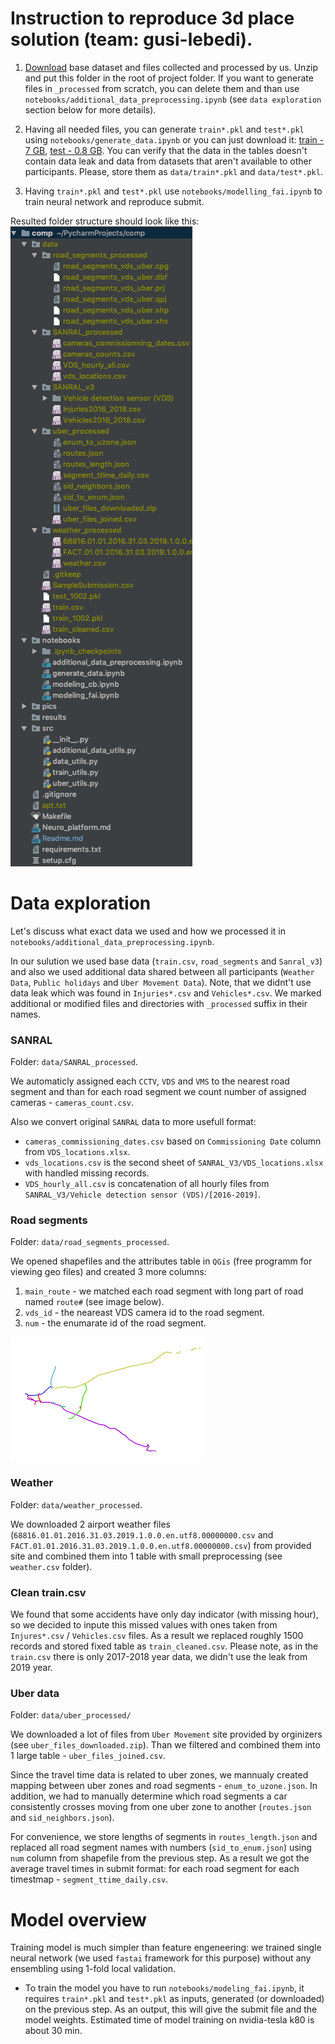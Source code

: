 # Instruction to reproduce 3d place solution (team: gusi-lebedi).

1. [Download](https://drive.google.com/file/d/1qhKx_vOchuBijy44TYB_2midGDhyUoOp/view?usp=sharing) 
base dataset and files collected and processed by us.
Unzip and put this folder in the root of project folder.
If you want to generate files in `_processed` from scratch, you can delete them and
than use `notebooks/additional_data_preprocessing.ipynb`
(see `data exploration` section below for more details).

2. Having all needed files, you can generate `train*.pkl` and `test*.pkl`
using `notebooks/generate_data.ipynb` or you can just download it:
[train - 7 GB](https://drive.google.com/open?id=1EusjFyuG6HuXhVZXVJRIQDxM8CcMFMFV),
[test - 0.8 GB](https://drive.google.com/open?id=1-DCm1D41SXFtOoK45WxbCKEVwNZMWL03).
You can verify that the data in the tables doesn't contain data leak and
data from datasets that aren't available to other participants. Please, store
them as `data/train*.pkl` and `data/test*.pkl`.

3. Having `train*.pkl` and `test*.pkl` use `notebooks/modelling_fai.ipynb` 
to train neural network and reproduce submit.

Resulted folder structure should look like this:
![](pics/dirs.png)


# Data exploration
Let's discuss what exact data we used and how we processed
it in `notebooks/additional_data_preprocessing.ipynb`.

In our sulution we used base data (`train.csv`, `road_segments` and `Sanral_v3`)
and also we used additional data
shared between all participants (`Weather Data`, `Public holidays` and `Uber Movement Data`).
Note, that we didnt't use 
data leak which was found in `Injuries*.csv` and `Vehicles*.csv`.
We marked additional or modified files and directories with `_processed` suffix in their names.


### SANRAL
Folder: `data/SANRAL_processed`.

We automaticly assigned each `CCTV`, `VDS` and `VMS` to the nearest road segment and than for each
road segment we count number of assigned cameras - `cameras_count.csv`. 

Also we convert original `SANRAL` data to more usefull format:
* `cameras_commissioning_dates.csv` based on 
`Commissioning Date` column from `VDS_locations.xlsx`.
* `vds_locations.csv` is the second sheet of `SANRAL_V3/VDS_locations.xlsx` with handled missing records.
* `VDS_hourly_all.csv` is concatenation of all hourly files from `SANRAL_V3/Vehicle detection sensor (VDS)/[2016-2019]`.

### Road segments
Folder: `data/road_segments_processed`.

We opened shapefiles and the attributes table in `QGis` (free programm for viewing geo files) and 
created 3 more columns:
1. `main_route` - we matched each road segment with long part of road named `route#` (see image below).
2. `vds_id` - the neareast VDS camera id to the road segment.
3. `num` - the enumarate id of the road segment.

![](pics/routes.png)


### Weather
Folder: `data/weather_processed`.

We downloaded 2 airport weather files 
(`68816.01.01.2016.31.03.2019.1.0.0.en.utf8.00000000.csv` and 
`FACT.01.01.2016.31.03.2019.1.0.0.en.utf8.00000000.csv`)
 from provided site and combined them into 1 table with small preprocessing
(see `weather.csv` folder).


### Clean train.csv
We found that some accidents have only day indicator (with missing hour), so we decided to inpute this 
missed values with ones taken from `Injures*.csv` / `Vehicles.csv` files. As a result we replaced roughly
1500 records and stored fixed table as `train_cleaned.csv`.
Please note, as in the `train.csv` there is only 2017-2018 year data, we didn't use the leak
from 2019 year.


### Uber data
Folder: `data/uber_processed/`

We downloaded a lot of files from
`Uber Movement` site provided by orginizers (see `uber_files_downloaded.zip`).
Than we filtered and 
combined them into 1 large table - `uber_files_joined.csv`.

Since the travel time data is related to uber zones, we
mannualy created mapping between uber zones and road segments - `enum_to_uzone.json`.
In addition, we had to manually determine which road segments a car consistently
 crosses moving from one uber zone to another (`routes.json` and `sid_neighbors.json`).
 
For convenience, we store lengths of segments in `routes_length.json` and 
replaced all road segment names with numbers (`sid_to_enum.json`) using
`num` column from shapefile from the previous step. As a result we got the average travel times in
submit format: for each road segment for each timestmap - `segment_ttime_daily.csv`.


# Model overview

Training model is much simpler than feature engeneering: we trained single neural network 
(we used `fastai` framework for this purpose) without
any ensembling using 1-fold local validation.

* To train the model you have to run `notebooks/modeling_fai.ipynb`, it requires `train*.pkl` 
and `test*.pkl` as inputs,
generated (or downloaded) on the previous step. As an output, this will give the 
submit file and the model weights.
Estimated time of model training on nvidia-tesla k80 is about 30 min.
